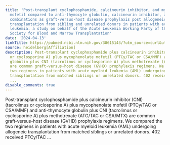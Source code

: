 ```yaml
---
title: 'Post-transplant cyclophosphamide, calcineurin inhibitor, and mycophenolate
  mofetil compared to anti-thymocyte globulin, calcineurin inhibitor, and methotrexate
  combinations as graft-versus-host disease prophylaxis post allogeneic stem cell
  transplantation from sibling and unrelated donors in patients with acute myeloid
  leukemia: a study on behalf of the Acute Leukemia Working Party of the European
  Society for Blood and Marrow Transplantation'
date: '2024-04-13'
linkTitle: https://pubmed.ncbi.nlm.nih.gov/38615143/?utm_source=curl&utm_medium=rss&utm_campaign=pubmed-2&utm_content=1FakS-2QOkCT8HsMOQP1bCRQ4YzyumYOmxmF0moLsQ3dFB1E9V&fc=20220326224207&ff=20240414191153&v=2.18.0.post9+e462414
source: heidelberg[Affiliation]
description: Post-transplant cyclophosphamide plus calcineurin inhibitor (CNI)(tacrolimus
  or cyclosporine A) plus mycophenolate mofetil (PTCy/TAC or CSA/MMF) and anti-thymocyte
  globulin plus CNI (tacrolimus or cyclosporine A) plus methotrexate (ATG/TAC or CSA/MTX)
  are common graft-versus-host disease (GVHD) prophylaxis regimens. We compared the
  two regimens in patients with acute myeloid leukemia (AML) undergoing allogeneic
  transplantation from matched siblings or unrelated donors. 402 received PTCy/TAC
  ...
disable_comments: true
---
```

Post-transplant cyclophosphamide plus calcineurin inhibitor (CNI)(tacrolimus or cyclosporine A) plus mycophenolate mofetil (PTCy/TAC or CSA/MMF) and anti-thymocyte globulin plus CNI (tacrolimus or cyclosporine A) plus methotrexate (ATG/TAC or CSA/MTX) are common graft-versus-host disease (GVHD) prophylaxis regimens. We compared the two regimens in patients with acute myeloid leukemia (AML) undergoing allogeneic transplantation from matched siblings or unrelated donors. 402 received PTCy/TAC ...